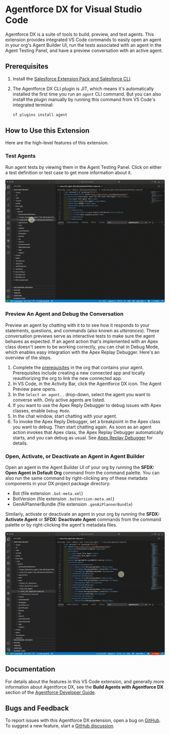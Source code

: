 # Agentforce DX for Visual Studio Code

Agentforce DX is a suite of tools to build, preview, and test agents. This extension provides integrated VS Code commands to easily open an agent in your org's Agent Builder UI, run the tests associated with an agent in the Agent Testing Panel, and have a preview conversation with an active agent.

## Prerequisites

1. Install the [Salesforce Extension Pack and Salesforce CLI](https://developer.salesforce.com/docs/platform/sfvscode-extensions/guide/install.html).
2. The Agentforce DX CLI plugin is JIT, which means it's automatically installed the first time you run an `agent` CLI command. But you can also install the plugin manually by running this command from VS Code's integrated terminal:

   ```bash
   sf plugins install agent
   ```

## How to Use this Extension

Here are the high-level features of this extension.

### Test Agents

Run agent tests by viewing them in the Agent Testing Panel. Click on either a test definition or test case to get more information about it.

   ![Run agent tests from the VS Code testing panel](images/afdx-test-panel.gif)

### Preview An Agent and Debug the Conversation

Preview an agent by chatting with it to to see how it responds to your statements, questions, and commands (also known as _utterances_). These conversation previews serve as interactive tests to make sure the agent behaves as expected. If an agent action that's implemented with an Apex class doesn't seem to be working correctly, you can chat in Debug Mode, which enables easy integration with the Apex Replay Debugger. Here's an overview of the steps. 

1. Complete the [prerequisites](https://developer.salesforce.com/docs/einstein/genai/guide/agent-dx-preview.html#prerequisites) in the org that contains your agent. Prerequisites include creating a new connected app and locally reauthorizing the org to link the new connected app.
2. In VS Code, in the Activity Bar, click the Agentforce DX icon. The Agent Preview pane opens.
3. In the `Select an agent..` drop-down, select the agent you want to converse with.  Only active agents are listed.
4. If you want to use the Apex Reply Debugger to debug issues with Apex classes, enable `Debug Mode`.
5. In the chat window, start chatting with your agent.
6. To invoke the Apex Reply Debugger, set a breakpoint in the Apex class you want to debug. Then start chatting again.  As soon as an agent action invokes that Apex class, the Apex Replay Debugger automatically starts, and you can debug as usual.  See [Apex Replay Debugger](https://developer.salesforce.com/docs/platform/sfvscode-extensions/guide/replay-debugger.html) for details. 

### Open, Activate, or Deactivate an Agent in Agent Builder

Open an agent in the Agent Builder UI of your org by running the **SFDX: Open Agent in Default Org** command from the command palette. You can also run the same command by right-clicking any of these metadata components in your DX project package directory:

   - Bot (file extension `.bot-meta.xml`)
   - BotVersion (file extension `.botVersion-meta.xml`)
   - GenAiPlannerBundle (file extension `.genAiPlannerBundle`)

Similarly, activate or deactivate an agent in your org by running the **SFDX: Activate Agent** or **SFDX: Deactivate Agent** commands from the command palette or by right-clicking the agent's metadata files.

   ![Open an agent in an org using a VS Code command](images/afdx-open-org.gif)

## Documentation

For details about the features in this VS Code extension, and generally more information about Agentforce DX, see the **Build Agents with Agentforce DX** section of the [Agentforce Developer Guide](https://developer.salesforce.com/docs/einstein/genai/guide/agent-dx.html).

## Bugs and Feedback

To report issues with this Agentforce DX extension, open a bug on [GitHub](https://github.com/forcedotcom/cli/issues). To suggest a new feature, start a [GitHub discussion](https://github.com/forcedotcom/cli/discussions).
